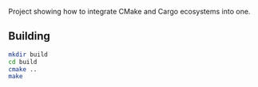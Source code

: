 Project showing how to integrate CMake and Cargo ecosystems into one.

## Building

```bash
mkdir build
cd build
cmake ..
make
```
